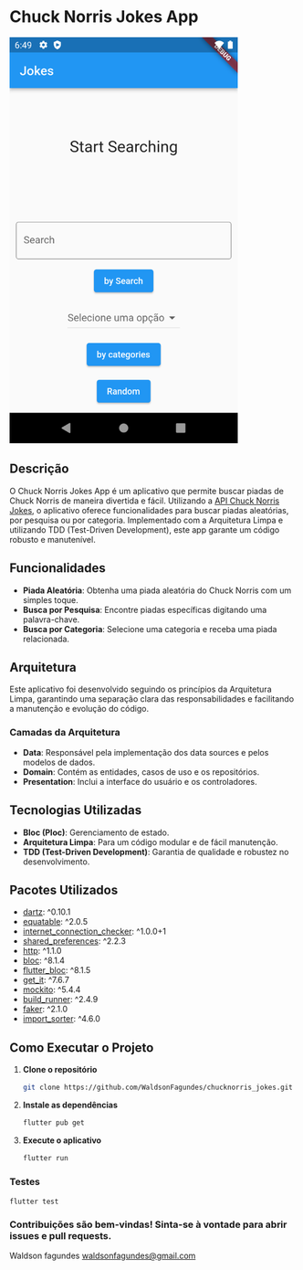 # Chuck Norris Jokes App

<img src="https://github.com/WaldsonFagundes/chucknorris_jokes/raw/main/assets/img.png" alt="Chuck Norris Jokes" width="400"/>


## Descrição

O Chuck Norris Jokes App é um aplicativo que permite buscar piadas de Chuck Norris de maneira divertida e fácil. Utilizando a [API Chuck Norris Jokes](https://api.chucknorris.io/), o aplicativo oferece funcionalidades para buscar piadas aleatórias, por pesquisa ou por categoria. Implementado com a Arquitetura Limpa e utilizando TDD (Test-Driven Development), este app garante um código robusto e manutenível.

## Funcionalidades

- **Piada Aleatória**: Obtenha uma piada aleatória do Chuck Norris com um simples toque.
- **Busca por Pesquisa**: Encontre piadas específicas digitando uma palavra-chave.
- **Busca por Categoria**: Selecione uma categoria e receba uma piada relacionada.

## Arquitetura

Este aplicativo foi desenvolvido seguindo os princípios da Arquitetura Limpa, garantindo uma separação clara das responsabilidades e facilitando a manutenção e evolução do código.

### Camadas da Arquitetura

- **Data**: Responsável pela implementação dos data sources e pelos modelos de dados.
- **Domain**: Contém as entidades, casos de uso e os repositórios.
- **Presentation**: Inclui a interface do usuário e os controladores.

## Tecnologias Utilizadas

- **Bloc (Ploc)**: Gerenciamento de estado.
- **Arquitetura Limpa**: Para um código modular e de fácil manutenção.
- **TDD (Test-Driven Development)**: Garantia de qualidade e robustez no desenvolvimento.

## Pacotes Utilizados

- [dartz](https://pub.dev/packages/dartz): ^0.10.1
- [equatable](https://pub.dev/packages/equatable): ^2.0.5
- [internet_connection_checker](https://pub.dev/packages/internet_connection_checker): ^1.0.0+1
- [shared_preferences](https://pub.dev/packages/shared_preferences): ^2.2.3
- [http](https://pub.dev/packages/http): ^1.1.0
- [bloc](https://pub.dev/packages/bloc): ^8.1.4
- [flutter_bloc](https://pub.dev/packages/flutter_bloc): ^8.1.5
- [get_it](https://pub.dev/packages/get_it): ^7.6.7
- [mockito](https://pub.dev/packages/mockito): ^5.4.4
- [build_runner](https://pub.dev/packages/build_runner): ^2.4.9
- [faker](https://pub.dev/packages/faker): ^2.1.0
- [import_sorter](https://pub.dev/packages/import_sorter): ^4.6.0

## Como Executar o Projeto

1. **Clone o repositório**
   ```sh
   git clone https://github.com/WaldsonFagundes/chucknorris_jokes.git

2. **Instale as dependências**
   ```sh
   flutter pub get

3. **Execute o aplicativo**
    ```sh
    flutter run
    
### Testes
    
    flutter test

### Contribuições são bem-vindas! Sinta-se à vontade para abrir issues e pull requests.



Waldson fagundes
waldsonfagundes@gmail.com
